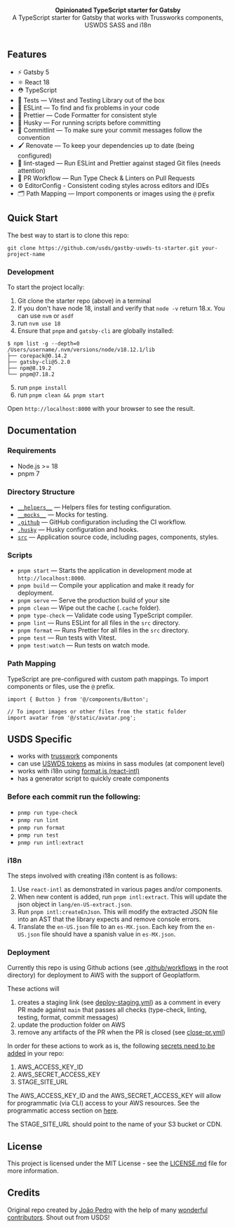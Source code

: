 <!-- <p align="center">
  <img src="https://user-images.githubusercontent.com/86254807/211453777-5c594217-ad97-4843-b3db-84431e5b6e3b.png" alt="EJ logo">
</p> -->

<br />

<div align="center"><strong>Opinionated TypeScript starter for Gatsby</strong></div>
<div align="center">A TypeScript starter for Gatsby that works with Trussworks components, USWDS SASS and i18n</div>

<br />

## Features

- ⚡️ Gatsby 5
- ⚛️ React 18
- ⛑ TypeScript
- 🐐 Tests — Vitest and Testing Library out of the box
- 📏 ESLint — To find and fix problems in your code
- 💖 Prettier — Code Formatter for consistent style
- 🐶 Husky — For running scripts before committing
- 🚓 Commitlint — To make sure your commit messages follow the convention
- 🖌 Renovate — To keep your dependencies up to date (being configured)
- 🚫 lint-staged — Run ESLint and Prettier against staged Git files (needs attention)
- 👷 PR Workflow — Run Type Check & Linters on Pull Requests
- ⚙️ EditorConfig - Consistent coding styles across editors and IDEs
- 🗂 Path Mapping — Import components or images using the `@` prefix

## Quick Start

The best way to start is to clone this repo:

```
git clone https://github.com/usds/gastby-uswds-ts-starter.git your-project-name
```

### Development

To start the project locally:

1. Git clone the starter repo (above) in a terminal
2. If you don't have node 18, install and verify that `node -v` return 18.x. You can use `nvm` or `asdf`
3. run `nvm use 18`
4. Ensure that `pnpm` and `gatsby-cli` are globally installed:

```
$ npm list -g --depth=0
/Users/username/.nvm/versions/node/v18.12.1/lib
├── corepack@0.14.2
├── gatsby-cli@5.2.0
├── npm@8.19.2
└── pnpm@7.18.2
```
5. run `pnpm install`
6. run `pnpm clean && pnpm start`

Open `http://localhost:8000` with your browser to see the result.

## Documentation

### Requirements

- Node.js >= 18
- pnpm 7

### Directory Structure

- [`__helpers__`](./__helpers__/) — Helpers files for testing configuration.<br>
- [`__mocks__`](./__mocks__/) — Mocks for testing.<br>
- [`.github`](.github) — GitHub configuration including the CI workflow.<br>
- [`.husky`](.husky) — Husky configuration and hooks.<br>
- [`src`](./src) — Application source code, including pages, components, styles.

### Scripts

- `pnpm start` — Starts the application in development mode at `http://localhost:8000`.
- `pnpm build` — Compile your application and make it ready for deployment.
- `pnpm serve` — Serve the production build of your site
- `pnpm clean` — Wipe out the cache (`.cache` folder).
- `pnpm type-check` — Validate code using TypeScript compiler.
- `pnpm lint` — Runs ESLint for all files in the `src` directory.
- `pnpm format` — Runs Prettier for all files in the `src` directory.
- `pnpm test` — Run tests with Vitest.
- `pnpm test:watch` — Run tests on watch mode.

### Path Mapping

TypeScript are pre-configured with custom path mappings. To import components or files, use the `@` prefix.

```tsx
import { Button } from '@/components/Button';

// To import images or other files from the static folder
import avatar from '@/static/avatar.png';
```

## USDS Specific
- works with [trusswork](https://trussworks.github.io/react-uswds/) components
- can use [USWDS tokens](https://designsystem.digital.gov/design-tokens/) as mixins in sass modules (at component level)
- works with i18n using [format.js (react-intl)](https://formatjs.io/docs/react-intl/api)
- has a generator script to quickly create components

### Before each commit run the following:
- `pnmp run type-check`
- `pnmp run lint`
- `pnmp run format`
- `pnmp run test`
- `pnmp run intl:extract`

### i18n

The steps involved with creating i18n content is as follows:

1. Use `react-intl` as demonstrated in various pages and/or components.
2. When new content is added, run `pnpm intl:extract`. This will update the json object in `lang/en-US-extract.json`.
3. Run `pnpm intl:createEnJson`. This will modify the extracted JSON file into an AST that the library expects and remove console errors.
4. Translate the `en-US.json` file to an `es-MX.json`. Each key from the `en-US.json` file should have a spanish value in `es-MX.json`.

### Deployment
Currently this repo is using Github actions (see [.github/workflows](https://github.com/usds/gatsby-uswds-ts-starter/tree/main/.github/workflows) in the root directory) for deployment to AWS with the support of Geoplatform.

These actions will
1. creates a staging link (see [deploy-staging.yml](https://github.com/usds/gatsby-uswds-ts-starter/blob/main/.github/workflows/deploy-staging.yml)) as a comment in every PR made against `main` that passes all checks (type-check, linting, testing, format, commit messages)
2. update the production folder on AWS
3. remove any artifacts of the PR when the PR is closed (see [close-pr.yml](https://github.com/usds/gatsby-uswds-ts-starter/blob/main/.github/workflows/close-pr.yml))

In order for these actions to work as is, the following [secrets need to be added](https://docs.github.com/en/codespaces/managing-codespaces-for-your-organization/managing-encrypted-secrets-for-your-repository-and-organization-for-github-codespaces) in your repo:
1. AWS_ACCESS_KEY_ID
2. AWS_SECRET_ACCESS_KEY
3. STAGE_SITE_URL

The AWS_ACCESS_KEY_ID and the AWS_SECRET_ACCESS_KEY will allow for programmatic (via CLI) access to your AWS resources. See the programmatic access section on [here](https://docs.aws.amazon.com/general/latest/gr/aws-sec-cred-types.htm).

The STAGE_SITE_URL should point to the name of your S3 bucket or CDN.

## License

This project is licensed under the MIT License - see the [LICENSE.md](LICENSE.md) file for more information.


## Credits


<div>
  Original repo created by <a href="https://twitter.com/jpedroschmitz">João Pedro</a> with the help of many <a href="https://github.com/jpedroschmitz/gatsby-starter-ts/graphs/contributors">wonderful contributors</a>. Shout out from USDS!
</div>